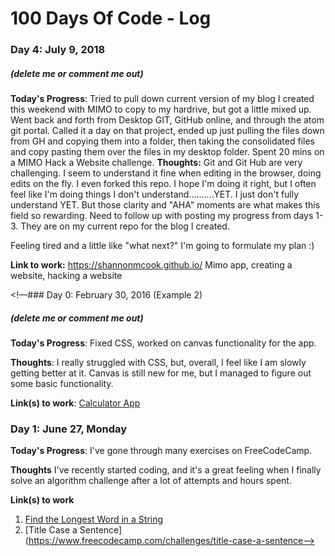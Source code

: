 # 100 Days Of Code - Log

### Day 4: July 9, 2018
##### (delete me or comment me out)

**Today's Progress**: Tried to pull down current version of my blog I created this weekend with MIMO to copy to my hardrive, but got a little mixed up. Went back and forth from Desktop GIT, GitHub online, and through the atom git portal. Called it a day on that project, ended up just pulling the files down from GH and copying them into a folder, then taking the consolidated files and copy pasting them over the files in my desktop folder. Spent 20 mins on a MIMO Hack a Website challenge.
**Thoughts:** Git and Git Hub are very challenging. I seem to understand it fine when editing in the browser, doing edits on the fly. I even forked this repo. I hope I'm doing it right, but I often feel like I'm doing things I don't understand..........YET. I just don't fully understand YET. But those clarity and "AHA" moments are what makes this field so rewarding. Need to follow up with posting my progress from days 1-3. They are on my current repo for the blog I created. 

Feeling tired and a little like "what next?" I'm going to formulate my plan :)

**Link to work:** https://shannonmcook.github.io/ Mimo app, creating a website, hacking a website





<!––### Day 0: February 30, 2016 (Example 2)
##### (delete me or comment me out)

**Today's Progress**: Fixed CSS, worked on canvas functionality for the app.

**Thoughts**: I really struggled with CSS, but, overall, I feel like I am slowly getting better at it. Canvas is still new for me, but I managed to figure out some basic functionality.

**Link(s) to work**: [Calculator App](http://www.example.com)


### Day 1: June 27, Monday

**Today's Progress**: I've gone through many exercises on FreeCodeCamp.

**Thoughts** I've recently started coding, and it's a great feeling when I finally solve an algorithm challenge after a lot of attempts and hours spent.

**Link(s) to work**
1. [Find the Longest Word in a String](https://www.freecodecamp.com/challenges/find-the-longest-word-in-a-string)
2. [Title Case a Sentence](https://www.freecodecamp.com/challenges/title-case-a-sentence––>
